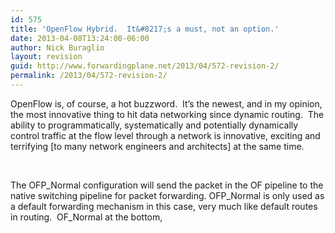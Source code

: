 ```yaml
---
id: 575
title: 'OpenFlow Hybrid.  It&#8217;s a must, not an option.'
date: 2013-04-08T13:24:00-06:00
author: Nick Buraglio
layout: revision
guid: http://www.forwardingplane.net/2013/04/572-revision-2/
permalink: /2013/04/572-revision-2/
---
```

OpenFlow is, of course, a hot buzzword.  It&#8217;s the newest, and in my opinion, the most innovative thing to hit data networking since dynamic routing.  The ability to programmatically, systematically and potentially dynamically control traffic at the flow level through a network is innovative, exciting and terrifying [to many network engineers and architects] at the same time.

&nbsp;

The OFP\_Normal configuration will send the packet in the OF pipeline to the native switching pipeline for packet forwarding. OFP\_Normal is only used as a default forwarding mechanism in this case, very much like default routes in routing.  OF_Normal at the bottom,

&nbsp;